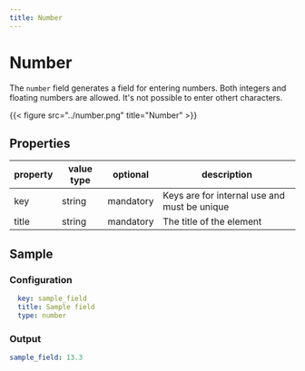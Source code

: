 ```yaml
---
title: Number
---
```


# Number

The `number` field generates a field for entering numbers. Both integers and
floating numbers are allowed. It's not possible to enter othert characters.

{{< figure src="../number.png" title="Number" >}}

## Properties

| property | value type | optional  | description                                  |
|----------|------------|-----------|----------------------------------------------|
| key      | string     | mandatory | Keys are for internal use and must be unique |
| title    | string     | mandatory | The title of the element                     |


## Sample

### Configuration

```yaml
  key: sample_field
  title: Sample field
  type: number
```

### Output

```yaml
sample_field: 13.3
```
